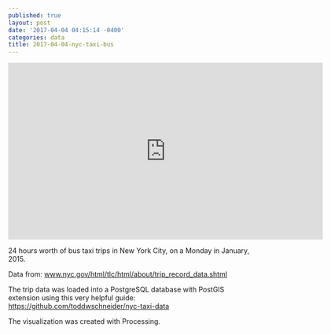```yaml
---
published: true
layout: post
date: '2017-04-04 04:15:14 -0400'
categories: data
title: 2017-04-04-nyc-taxi-bus
---
```

<iframe src="https://player.vimeo.com/video/211614670?portrait=0" width="640" height="360" frameborder="0" webkitallowfullscreen mozallowfullscreen allowfullscreen></iframe>

24 hours worth of bus taxi trips in New York City, on a Monday in January, 2015.

Data from: www.nyc.gov/html/tlc/html/about/trip_record_data.shtml

The trip data was loaded into a PostgreSQL database with PostGIS extension using this very helpful guide: https://github.com/toddwschneider/nyc-taxi-data

The visualization was created with Processing.
